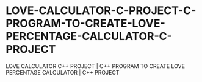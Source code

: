 # LOVE-CALCULATOR-C-PROJECT-C-PROGRAM-TO-CREATE-LOVE-PERCENTAGE-CALCULATOR-C-PROJECT
LOVE CALCULATOR C++ PROJECT | C++ PROGRAM TO CREATE LOVE PERCENTAGE CALCULATOR  | C++ PROJECT
